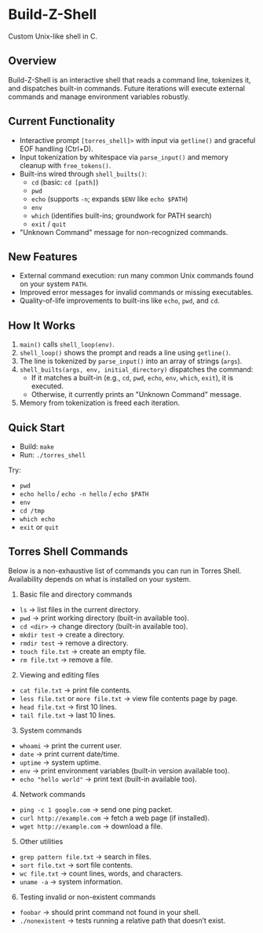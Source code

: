 # Build-Z-Shell
 Custom Unix-like shell in C.

 ## Overview
 Build-Z-Shell is an interactive shell that reads a command line, tokenizes it, and dispatches built-in commands. Future iterations will execute external commands and manage environment variables robustly.

 ## Current Functionality
 - Interactive prompt `[torres_shell]>` with input via `getline()` and graceful EOF handling (Ctrl+D).
 - Input tokenization by whitespace via `parse_input()` and memory cleanup with `free_tokens()`.
 - Built-ins wired through `shell_builts()`:
   - `cd` (basic: `cd [path]`)
   - `pwd`
   - `echo` (supports `-n`; expands `$ENV` like `echo $PATH`)
   - `env`
   - `which` (identifies built-ins; groundwork for PATH search)
   - `exit` / `quit`
 - "Unknown Command" message for non-recognized commands.

 ## New Features
 - External command execution: run many common Unix commands found on your system `PATH`.
 - Improved error messages for invalid commands or missing executables.
 - Quality-of-life improvements to built-ins like `echo`, `pwd`, and `cd`.

 ## How It Works
 1. `main()` calls `shell_loop(env)`.
 2. `shell_loop()` shows the prompt and reads a line using `getline()`.
 3. The line is tokenized by `parse_input()` into an array of strings (`args`).
 4. `shell_builts(args, env, initial_directory)` dispatches the command:
    - If it matches a built-in (e.g., `cd`, `pwd`, `echo`, `env`, `which`, `exit`), it is executed.
    - Otherwise, it currently prints an "Unknown Command" message.
 5. Memory from tokenization is freed each iteration.

 ## Quick Start
 - Build: `make`
 - Run: `./torres_shell`

 Try:
 - `pwd`
 - `echo hello` / `echo -n hello` / `echo $PATH`
 - `env`
 - `cd /tmp`
 - `which echo`
 - `exit` or `quit`

 ## Torres Shell Commands
 Below is a non-exhaustive list of commands you can run in Torres Shell. Availability depends on what is installed on your system.

 1. Basic file and directory commands
 - `ls` → list files in the current directory.
 - `pwd` → print working directory (built-in available too).
 - `cd <dir>` → change directory (built-in available too).
 - `mkdir test` → create a directory.
 - `rmdir test` → remove a directory.
 - `touch file.txt` → create an empty file.
 - `rm file.txt` → remove a file.

 2. Viewing and editing files
 - `cat file.txt` → print file contents.
 - `less file.txt` or `more file.txt` → view file contents page by page.
 - `head file.txt` → first 10 lines.
 - `tail file.txt` → last 10 lines.

 3. System commands
 - `whoami` → print the current user.
 - `date` → print current date/time.
 - `uptime` → system uptime.
 - `env` → print environment variables (built-in version available too).
 - `echo "hello world"` → print text (built-in available too).

 4. Network commands
 - `ping -c 1 google.com` → send one ping packet.
 - `curl http://example.com` → fetch a web page (if installed).
 - `wget http://example.com` → download a file.

 5. Other utilities
 - `grep pattern file.txt` → search in files.
 - `sort file.txt` → sort file contents.
 - `wc file.txt` → count lines, words, and characters.
 - `uname -a` → system information.

 6. Testing invalid or non-existent commands
 - `foobar` → should print command not found in your shell.
 - `./nonexistent` → tests running a relative path that doesn’t exist.